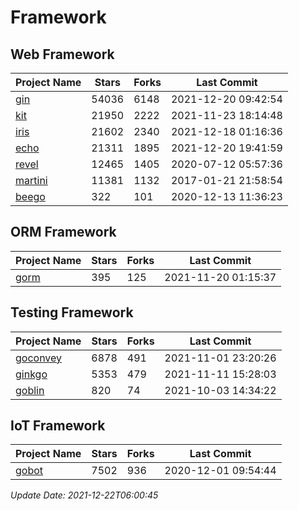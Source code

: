 # Framework

## Web Framework
| Project Name | Stars | Forks | Last Commit |
| ------------ | ----- | ----- | ----------- |
| [gin](https://github.com/gin-gonic/gin) | 54036 | 6148 | 2021-12-20 09:42:54 |
| [kit](https://github.com/go-kit/kit) | 21950 | 2222 | 2021-11-23 18:14:48 |
| [iris](https://github.com/kataras/iris) | 21602 | 2340 | 2021-12-18 01:16:36 |
| [echo](https://github.com/labstack/echo) | 21311 | 1895 | 2021-12-20 19:41:59 |
| [revel](https://github.com/revel/revel) | 12465 | 1405 | 2020-07-12 05:57:36 |
| [martini](https://github.com/go-martini/martini) | 11381 | 1132 | 2017-01-21 21:58:54 |
| [beego](https://github.com/astaxie/beego) | 322 | 101 | 2020-12-13 11:36:23 |

## ORM Framework
| Project Name | Stars | Forks | Last Commit |
| ------------ | ----- | ----- | ----------- |
| [gorm](https://github.com/jinzhu/gorm) | 395 | 125 | 2021-11-20 01:15:37 |

## Testing Framework
| Project Name | Stars | Forks | Last Commit |
| ------------ | ----- | ----- | ----------- |
| [goconvey](https://github.com/smartystreets/goconvey) | 6878 | 491 | 2021-11-01 23:20:26 |
| [ginkgo](https://github.com/onsi/ginkgo) | 5353 | 479 | 2021-11-11 15:28:03 |
| [goblin](https://github.com/franela/goblin) | 820 | 74 | 2021-10-03 14:34:22 |

## IoT Framework
| Project Name | Stars | Forks | Last Commit |
| ------------ | ----- | ----- | ----------- |
| [gobot](https://github.com/hybridgroup/gobot) | 7502 | 936 | 2020-12-01 09:54:44 |

*Update Date: 2021-12-22T06:00:45*